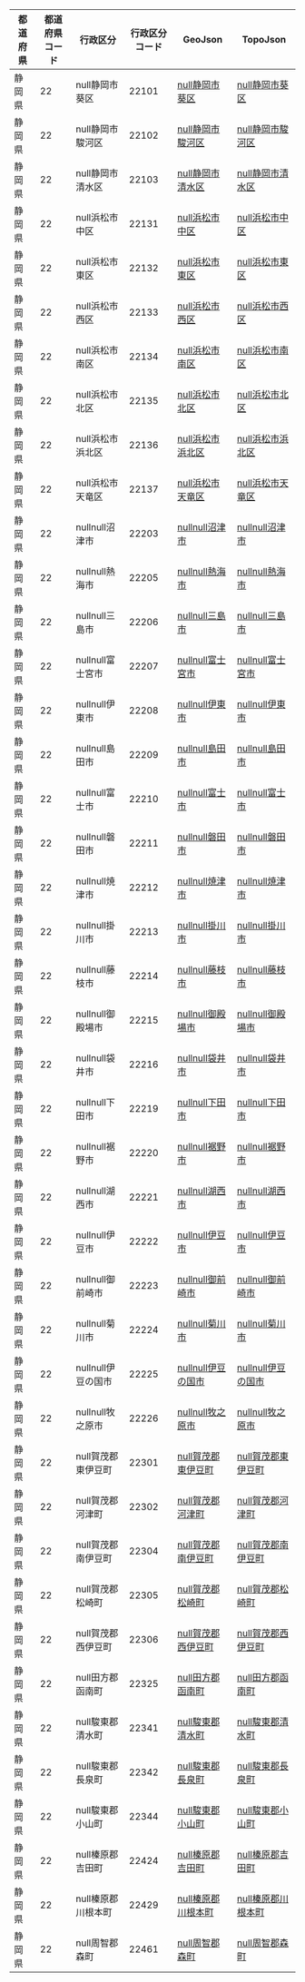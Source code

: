 | 都道府県 | 都道府県コード | 行政区分 | 行政区分コード | GeoJson | TopoJson |
|-----------|--------------|--------- |--------------|------|------|
| 静岡県 | 22 | null静岡市葵区 | 22101 | [null静岡市葵区](/geojson/cities/22/22101.json) | [null静岡市葵区](/topojson/cities/22/22101.topojson) |
| 静岡県 | 22 | null静岡市駿河区 | 22102 | [null静岡市駿河区](/geojson/cities/22/22102.json) | [null静岡市駿河区](/topojson/cities/22/22102.topojson) |
| 静岡県 | 22 | null静岡市清水区 | 22103 | [null静岡市清水区](/geojson/cities/22/22103.json) | [null静岡市清水区](/topojson/cities/22/22103.topojson) |
| 静岡県 | 22 | null浜松市中区 | 22131 | [null浜松市中区](/geojson/cities/22/22131.json) | [null浜松市中区](/topojson/cities/22/22131.topojson) |
| 静岡県 | 22 | null浜松市東区 | 22132 | [null浜松市東区](/geojson/cities/22/22132.json) | [null浜松市東区](/topojson/cities/22/22132.topojson) |
| 静岡県 | 22 | null浜松市西区 | 22133 | [null浜松市西区](/geojson/cities/22/22133.json) | [null浜松市西区](/topojson/cities/22/22133.topojson) |
| 静岡県 | 22 | null浜松市南区 | 22134 | [null浜松市南区](/geojson/cities/22/22134.json) | [null浜松市南区](/topojson/cities/22/22134.topojson) |
| 静岡県 | 22 | null浜松市北区 | 22135 | [null浜松市北区](/geojson/cities/22/22135.json) | [null浜松市北区](/topojson/cities/22/22135.topojson) |
| 静岡県 | 22 | null浜松市浜北区 | 22136 | [null浜松市浜北区](/geojson/cities/22/22136.json) | [null浜松市浜北区](/topojson/cities/22/22136.topojson) |
| 静岡県 | 22 | null浜松市天竜区 | 22137 | [null浜松市天竜区](/geojson/cities/22/22137.json) | [null浜松市天竜区](/topojson/cities/22/22137.topojson) |
| 静岡県 | 22 | nullnull沼津市 | 22203 | [nullnull沼津市](/geojson/cities/22/22203.json) | [nullnull沼津市](/topojson/cities/22/22203.topojson) |
| 静岡県 | 22 | nullnull熱海市 | 22205 | [nullnull熱海市](/geojson/cities/22/22205.json) | [nullnull熱海市](/topojson/cities/22/22205.topojson) |
| 静岡県 | 22 | nullnull三島市 | 22206 | [nullnull三島市](/geojson/cities/22/22206.json) | [nullnull三島市](/topojson/cities/22/22206.topojson) |
| 静岡県 | 22 | nullnull富士宮市 | 22207 | [nullnull富士宮市](/geojson/cities/22/22207.json) | [nullnull富士宮市](/topojson/cities/22/22207.topojson) |
| 静岡県 | 22 | nullnull伊東市 | 22208 | [nullnull伊東市](/geojson/cities/22/22208.json) | [nullnull伊東市](/topojson/cities/22/22208.topojson) |
| 静岡県 | 22 | nullnull島田市 | 22209 | [nullnull島田市](/geojson/cities/22/22209.json) | [nullnull島田市](/topojson/cities/22/22209.topojson) |
| 静岡県 | 22 | nullnull富士市 | 22210 | [nullnull富士市](/geojson/cities/22/22210.json) | [nullnull富士市](/topojson/cities/22/22210.topojson) |
| 静岡県 | 22 | nullnull磐田市 | 22211 | [nullnull磐田市](/geojson/cities/22/22211.json) | [nullnull磐田市](/topojson/cities/22/22211.topojson) |
| 静岡県 | 22 | nullnull焼津市 | 22212 | [nullnull焼津市](/geojson/cities/22/22212.json) | [nullnull焼津市](/topojson/cities/22/22212.topojson) |
| 静岡県 | 22 | nullnull掛川市 | 22213 | [nullnull掛川市](/geojson/cities/22/22213.json) | [nullnull掛川市](/topojson/cities/22/22213.topojson) |
| 静岡県 | 22 | nullnull藤枝市 | 22214 | [nullnull藤枝市](/geojson/cities/22/22214.json) | [nullnull藤枝市](/topojson/cities/22/22214.topojson) |
| 静岡県 | 22 | nullnull御殿場市 | 22215 | [nullnull御殿場市](/geojson/cities/22/22215.json) | [nullnull御殿場市](/topojson/cities/22/22215.topojson) |
| 静岡県 | 22 | nullnull袋井市 | 22216 | [nullnull袋井市](/geojson/cities/22/22216.json) | [nullnull袋井市](/topojson/cities/22/22216.topojson) |
| 静岡県 | 22 | nullnull下田市 | 22219 | [nullnull下田市](/geojson/cities/22/22219.json) | [nullnull下田市](/topojson/cities/22/22219.topojson) |
| 静岡県 | 22 | nullnull裾野市 | 22220 | [nullnull裾野市](/geojson/cities/22/22220.json) | [nullnull裾野市](/topojson/cities/22/22220.topojson) |
| 静岡県 | 22 | nullnull湖西市 | 22221 | [nullnull湖西市](/geojson/cities/22/22221.json) | [nullnull湖西市](/topojson/cities/22/22221.topojson) |
| 静岡県 | 22 | nullnull伊豆市 | 22222 | [nullnull伊豆市](/geojson/cities/22/22222.json) | [nullnull伊豆市](/topojson/cities/22/22222.topojson) |
| 静岡県 | 22 | nullnull御前崎市 | 22223 | [nullnull御前崎市](/geojson/cities/22/22223.json) | [nullnull御前崎市](/topojson/cities/22/22223.topojson) |
| 静岡県 | 22 | nullnull菊川市 | 22224 | [nullnull菊川市](/geojson/cities/22/22224.json) | [nullnull菊川市](/topojson/cities/22/22224.topojson) |
| 静岡県 | 22 | nullnull伊豆の国市 | 22225 | [nullnull伊豆の国市](/geojson/cities/22/22225.json) | [nullnull伊豆の国市](/topojson/cities/22/22225.topojson) |
| 静岡県 | 22 | nullnull牧之原市 | 22226 | [nullnull牧之原市](/geojson/cities/22/22226.json) | [nullnull牧之原市](/topojson/cities/22/22226.topojson) |
| 静岡県 | 22 | null賀茂郡東伊豆町 | 22301 | [null賀茂郡東伊豆町](/geojson/cities/22/22301.json) | [null賀茂郡東伊豆町](/topojson/cities/22/22301.topojson) |
| 静岡県 | 22 | null賀茂郡河津町 | 22302 | [null賀茂郡河津町](/geojson/cities/22/22302.json) | [null賀茂郡河津町](/topojson/cities/22/22302.topojson) |
| 静岡県 | 22 | null賀茂郡南伊豆町 | 22304 | [null賀茂郡南伊豆町](/geojson/cities/22/22304.json) | [null賀茂郡南伊豆町](/topojson/cities/22/22304.topojson) |
| 静岡県 | 22 | null賀茂郡松崎町 | 22305 | [null賀茂郡松崎町](/geojson/cities/22/22305.json) | [null賀茂郡松崎町](/topojson/cities/22/22305.topojson) |
| 静岡県 | 22 | null賀茂郡西伊豆町 | 22306 | [null賀茂郡西伊豆町](/geojson/cities/22/22306.json) | [null賀茂郡西伊豆町](/topojson/cities/22/22306.topojson) |
| 静岡県 | 22 | null田方郡函南町 | 22325 | [null田方郡函南町](/geojson/cities/22/22325.json) | [null田方郡函南町](/topojson/cities/22/22325.topojson) |
| 静岡県 | 22 | null駿東郡清水町 | 22341 | [null駿東郡清水町](/geojson/cities/22/22341.json) | [null駿東郡清水町](/topojson/cities/22/22341.topojson) |
| 静岡県 | 22 | null駿東郡長泉町 | 22342 | [null駿東郡長泉町](/geojson/cities/22/22342.json) | [null駿東郡長泉町](/topojson/cities/22/22342.topojson) |
| 静岡県 | 22 | null駿東郡小山町 | 22344 | [null駿東郡小山町](/geojson/cities/22/22344.json) | [null駿東郡小山町](/topojson/cities/22/22344.topojson) |
| 静岡県 | 22 | null榛原郡吉田町 | 22424 | [null榛原郡吉田町](/geojson/cities/22/22424.json) | [null榛原郡吉田町](/topojson/cities/22/22424.topojson) |
| 静岡県 | 22 | null榛原郡川根本町 | 22429 | [null榛原郡川根本町](/geojson/cities/22/22429.json) | [null榛原郡川根本町](/topojson/cities/22/22429.topojson) |
| 静岡県 | 22 | null周智郡森町 | 22461 | [null周智郡森町](/geojson/cities/22/22461.json) | [null周智郡森町](/topojson/cities/22/22461.topojson) |
